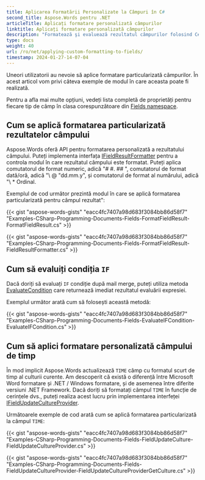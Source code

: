 ```yaml
---
title: Aplicarea Formatării Personalizate la Câmpuri în C#
second_title: Aspose.Words pentru .NET
articleTitle: Aplicați formatare personalizată câmpurilor
linktitle: Aplicați formatare personalizată câmpurilor
description: "Formatează şi evaluează rezultatul câmpurilor folosind C#."
type: docs
weight: 40
url: /ro/net/applying-custom-formatting-to-fields/
timestamp: 2024-01-27-14-07-04
---
```


Uneori utilizatorii au nevoie să aplice formatare particularizată câmpurilor. În acest articol vom privi câteva exemple de modul în care aceasta poate fi realizată.

Pentru a afla mai multe opțiuni, vedeți lista completă de proprietăți pentru fiecare tip de câmp în clasa corespunzătoare din [Fields namespace](https://reference.aspose.com/words/net/aspose.words.fields/).

## Cum se aplică formatarea particularizată rezultatelor câmpului

Aspose.Words oferă API pentru formatarea personalizată a rezultatului câmpului. Puteți implementa interfața [IFieldResultFormatter](https://reference.aspose.com/words/net/aspose.words.fields/ifieldresultformatter/) pentru a controla modul în care rezultatul câmpului este formatat. Puteți aplica comutatorul de format numeric, adică "\# #. ## ", comutatorul de format dată/oră, adică "\ @ "dd.mm.y", și comutatorul de format al numărului, adică "\ * Ordinal.

Exemplul de cod următor prezintă modul în care se aplică formatarea particularizată pentru câmpul rezultat":

{{< gist "aspose-words-gists" "eacc4fc7407a98d683f3084bb86d58f7" "Examples-CSharp-Programming-Documents-Fields-FormatFieldResult-FormatFieldResult.cs" >}}

{{< gist "aspose-words-gists" "eacc4fc7407a98d683f3084bb86d58f7" "Examples-CSharp-Programming-Documents-Fields-FormatFieldResult-FieldResultFormatter.cs" >}}

## Cum să evaluiți condiția `IF`

Dacă doriți să evaluați `IF` condiție după mail merge, puteți utiliza metoda [EvaluateCondition](https://reference.aspose.com/words/net/aspose.words.fields/fieldif/evaluatecondition/) care returnează imediat rezultatul evaluării expresiei.

Exemplul următor arată cum să folosești această metodă:

{{< gist "aspose-words-gists" "eacc4fc7407a98d683f3084bb86d58f7" "Examples-CSharp-Programming-Documents-Fields-EvaluateIFCondition-EvaluateIFCondition.cs" >}}

## Cum să aplici formatare personalizată câmpului de timp

În mod implicit Aspose.Words actualizează `TIME` câmp cu formatul scurt de timp al culturii curente. Am descoperit că există o diferență între Microsoft Word formatare și .NET / Windows formatare, și de asemenea între diferite versiuni .NET Framework. Dacă doriți să formatați câmpul `TIME` în funcție de cerințele dvs., puteți realiza acest lucru prin implementarea interfeței [IFieldUpdateCultureProvider](https://reference.aspose.com/words/net/aspose.words.fields/ifieldupdatecultureprovider/).

Următoarele exemple de cod arată cum se aplică formatarea particularizată la câmpul `TIME`:

{{< gist "aspose-words-gists" "eacc4fc7407a98d683f3084bb86d58f7" "Examples-CSharp-Programming-Documents-Fields-FieldUpdateCulture-FieldUpdateCultureProvider.cs" >}}

{{< gist "aspose-words-gists" "eacc4fc7407a98d683f3084bb86d58f7" "Examples-CSharp-Programming-Documents-Fields-FieldUpdateCultureProvider-FieldUpdateCultureProviderGetCulture.cs" >}}
